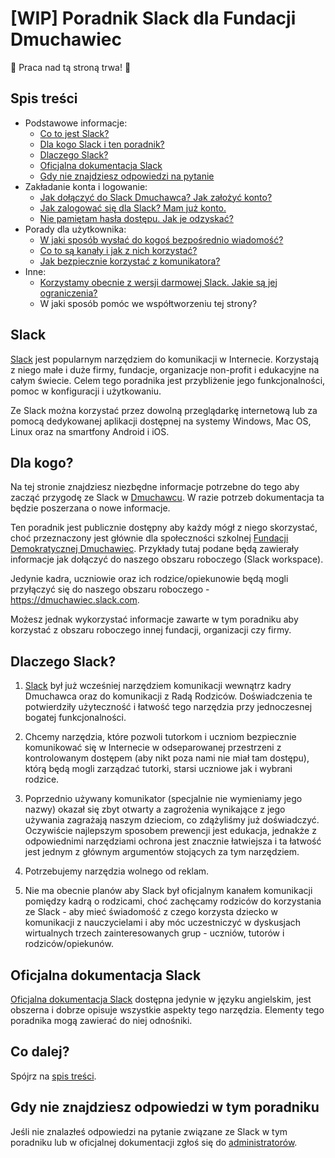 # [WIP] Poradnik Slack dla Fundacji Dmuchawiec

:construction: Praca nad tą stroną trwa! :construction:

## Spis treści

* Podstawowe informacje:
    * [Co to jest Slack?](#slack)
    * [Dla kogo Slack i ten poradnik?](#dla-kogo)
    * [Dlaczego Slack?](#dlaczego-slack)
    * [Oficjalna dokumentacja Slack](#oficjalna-dokumentacja-slack)
    * [Gdy nie znajdziesz odpowiedzi na pytanie](#gdy-nie-znajdziesz-odpowiedzi-w-tym-poradniku)
* Zakładanie konta i logowanie:
    * [Jak dołączyć do Slack Dmuchawca? Jak założyć konto?](podstrony/jak_dolaczyc.md)
    * [Jak zalogować się dla Slack? Mam już konto.](podstrony/logowanie.md)
    * [Nie pamiętam hasła dostępu. Jak je odzyskać?](podstrony/odzyskanie_hasla.md)
* Porady dla użytkownika:
    * [W jaki sposób wysłać do kogoś bezpośrednio wiadomość?](podstrony/wiadomosc.md)
    * [Co to są kanały i jak z nich korzystać?](podstrony/kanaly.md)
    * [Jak bezpiecznie korzystać z komunikatora?](podstrony/bezpieczenstwo.md)
* Inne:
    * [Korzystamy obecnie z wersji darmowej Slack. Jakie są jej ograniczenia?](podstrony/ograniczenia_wersji_darmowej.md)
    * W jaki sposób pomóc we współtworzeniu tej strony?


## Slack

[Slack](https://www.slack.com) jest popularnym narzędziem do 
komunikacji w Internecie. Korzystają z niego małe i duże
firmy, fundacje, organizacje non-profit i edukacyjne 
na całym świecie. Celem tego poradnika jest przybliżenie jego
funkcjonalności, pomoc w konfiguracji i użytkowaniu.

Ze Slack można korzystać przez dowolną przeglądarkę 
internetową lub za pomocą dedykowanej aplikacji dostępnej
na systemy Windows, Mac OS, Linux oraz na smartfony Android
i iOS.

## Dla kogo?

Na tej stronie znajdziesz niezbędne informacje potrzebne
do tego aby zacząć przygodę ze Slack
w [Dmuchawcu](https://www.fundacjadmuchawiec.pl/).
W razie potrzeb dokumentacja ta będzie poszerzana
o nowe informacje.

Ten poradnik jest publicznie dostępny aby każdy mógł
z niego skorzystać, choć przeznaczony jest głównie
dla społeczności szkolnej 
[Fundacji Demokratycznej Dmuchawiec](https://www.fundacjadmuchawiec.pl/).
Przykłady tutaj podane będą zawierały informacje jak
dołączyć do naszego obszaru roboczego (Slack workspace).

Jedynie kadra, uczniowie oraz ich rodzice/opiekunowie będą
mogli przyłączyć się do naszego obszaru roboczego - 
https://dmuchawiec.slack.com.

Możesz jednak wykorzystać informacje zawarte w tym poradniku
aby korzystać z obszaru roboczego innej fundacji, 
organizacji czy firmy.

## Dlaczego Slack?

1. [Slack](https://www.slack.com) był już wcześniej narzędziem
komunikacji wewnątrz kadry Dmuchawca oraz do komunikacji
z Radą Rodziców. Doświadczenia te potwierdziły użyteczność
i łatwość tego narzędzia przy jednoczesnej bogatej
funkcjonalności.

2. Chcemy narzędzia, które pozwoli tutorkom i uczniom
bezpiecznie komunikować się w Internecie w odseparowanej
przestrzeni z kontrolowanym dostępem (aby nikt poza nami nie
miał tam dostępu), którą będą mogli zarządzać tutorki, 
starsi uczniowe jak i wybrani rodzice.

3. Poprzednio używany komunikator (specjalnie nie wymieniamy
jego nazwy) okazał się zbyt otwarty a zagrożenia wynikające
z jego używania zagrażają naszym dzieciom, co zdążyliśmy
już doświadczyć. Oczywiście
najlepszym sposobem prewencji jest edukacja, jednakże
z odpowiednimi narzędziami ochrona jest znacznie łatwiejsza
i ta łatwość jest jednym z głównym argumentów stojących
za tym narzędziem.

4. Potrzebujemy narzędzia wolnego od reklam.

5. Nie ma obecnie planów aby Slack był oficjalnym kanałem
komunikacji
pomiędzy kadrą o rodzicami, choć zachęcamy rodziców do
korzystania ze Slack - aby mieć świadomość z czego korzysta
dziecko w komunikacji z nauczycielami i aby móc uczestniczyć
w dyskusjach wirtualnych trzech zainteresowanych grup - uczniów,
tutorów i rodziców/opiekunów.

## Oficjalna dokumentacja Slack

[Oficjalna dokumentacja Slack](https://slack.com/intl/en-pl/help)
dostępna jedynie w języku angielskim, jest obszerna
i dobrze opisuje wszystkie aspekty tego narzędzia. Elementy
tego poradnika mogą zawierać do niej odnośniki.

## Co dalej?

Spójrz na [spis treści](#spis-treści).

## Gdy nie znajdziesz odpowiedzi w tym poradniku

Jeśli nie znalazłeś odpowiedzi na pytanie związane ze Slack
w tym poradniku lub w oficjalnej dokumentacji
zgłoś się do 
[administratorów](podstrony/administratorzy.md).
